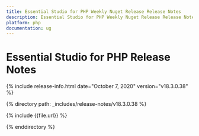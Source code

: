 ```yaml
---
title: Essential Studio for PHP Weekly Nuget Release Release Notes  
description: Essential Studio for PHP Weekly Nuget Release Release Notes  
platform: php
documentation: ug
---
```


# Essential Studio for PHP  Release Notes  

{% include release-info.html date="October 7, 2020"  version="v18.3.0.38" %} 


{% directory path: _includes/release-notes/v18.3.0.38 %}

{% include {{file.url}} %}

{% enddirectory %}
